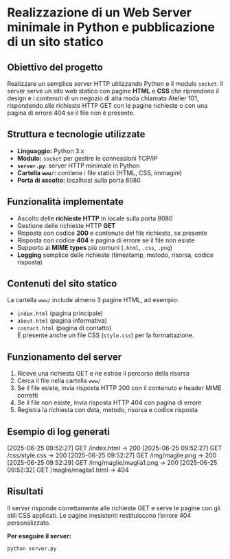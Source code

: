 # Realizzazione di un Web Server minimale in Python e pubblicazione di un sito statico #

## Obiettivo del progetto  
Realizzare un semplice server HTTP utilizzando Python e il modulo `socket`. Il server serve un sito web statico con pagine **HTML** e **CSS** che riprendono il design e i contenuti di un negozio di alta moda chiamato Atelier 101, rispondendo alle richieste HTTP GET con le pagine richieste o con una pagina di errore 404 se il file non è presente.

## Struttura e tecnologie utilizzate  
- **Linguaggio:** Python 3.x  
- **Modulo:** `socket` per gestire le connessioni TCP/IP  
- **`server.py`**: server HTTP minimale in Python  
- **Cartella `www/`:** contiene i file statici (HTML, CSS, immagini)  
- **Porta di ascolto:** localhost sulla porta 8080

## Funzionalità implementate  
- Ascolto delle **richieste HTTP** in locale sulla porta 8080  
- Gestione delle richieste HTTP **GET**  
- Risposta con codice **200** e contenuto del file richiesto, se presente  
- Risposta con codice **404** e pagina di errore se il file non esiste  
- Supporto ai **MIME types** più comuni (`.html`, `.css`, `.png`)  
- **Logging** semplice delle richieste (timestamp, metodo, risorsa, codice risposta)

## Contenuti del sito statico  
La cartella `www/` include almeno 3 pagine HTML, ad esempio:  
- `index.html` (pagina principale)  
- `about.html` (pagina informativa)  
- `contact.html` (pagina di contatto)  
È presente anche un file CSS (`style.css`) per la formattazione.

## Funzionamento del server  
1. Riceve una richiesta GET e ne estrae il percorso della risorsa  
2. Cerca il file nella cartella `www/`  
3. Se il file esiste, invia risposta HTTP 200 con il contenuto e header MIME corretti  
4. Se il file non esiste, invia risposta HTTP 404 con pagina di errore  
5. Registra la richiesta con data, metodo, risorsa e codice risposta

## Esempio di log generati
[2025-06-25 09:52:27] GET /index.html -> 200
[2025-06-25 09:52:27] GET /css/style.css -> 200
[2025-06-25 09:52:27] GET /img/maglie.png -> 200
[2025-06-25 09:52:29] GET /img/maglie/maglia1.png -> 200
[2025-06-25 09:52:32] GET /maglie/maglia1.html -> 404

## Risultati  
Il server risponde correttamente alle richieste GET e serve le pagine con gli stili CSS applicati. Le pagine inesistenti restituiscono l’errore 404 personalizzato.

**Per eseguire il server:**  
```bash
python server.py
